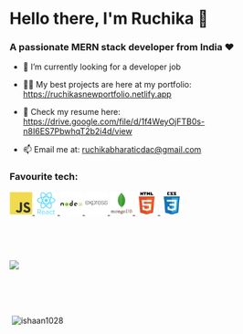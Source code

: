 <!-- # Hello there, I'm Ruchika Bharati !
<img align="left" width="47%" src="https://github-readme-stats.vercel.app/api?username=bharatiruchika&show_icons=true&theme=radical"/>
<img align="left" width="47%" src="https://github-readme-stats.vercel.app/api/top-langs/?username=bharatiruchika&layout=compact"/>
<img align="left" src="https://img.shields.io/badge/node.js-6DA55F?style=for-the-badge&logo=node.js&logoColor=white">
<img align="left" src="https://img.shields.io/badge/react-%2320232a.svg?style=for-the-badge&logo=react&logoColor=%2361DAFB">
<img align="left" src="https://img.shields.io/badge/redux-%23593d88.svg?style=for-the-badge&logo=redux&logoColor=white">
<img align="left" src="https://img.shields.io/badge/javascript-%23323330.svg?style=for-the-badge&logo=javascript&logoColor=%23F7DF1E"> -->



  
<h1 >Hello there, I'm Ruchika 👋</h1>

<h3 >A passionate MERN stack developer from India ♥</h3>

- 🌱 I’m currently looking for a developer job

- 👨‍💻 My best projects are here at my portfolio: https://ruchikasnewportfolio.netlify.app

- 📄 Check my resume here: https://drive.google.com/file/d/1f4WeyOjFTB0s-n8I6ES7PbwhqT2b2i4d/view

- 📫 Email me at: ruchikabharaticdac@gmail.com

<h3 >Favourite tech:</h3>
<p>
<a href="https://developer.mozilla.org/en-US/docs/Web/JavaScript" target="_blank" rel="noreferrer">
<img src="https://raw.githubusercontent.com/devicons/devicon/master/icons/javascript/javascript-original.svg" alt="javascript" width="40" height="40"/>
</a>
<a href="https://reactjs.org/" target="_blank" rel="noreferrer"> <img src="https://raw.githubusercontent.com/devicons/devicon/master/icons/react/react-original-wordmark.svg" alt="react" width="40" height="40"/>
</a>
 <a href="https://nodejs.org" target="_blank" rel="noreferrer"> 
<img src="https://raw.githubusercontent.com/devicons/devicon/master/icons/nodejs/nodejs-original-wordmark.svg" alt="nodejs" width="40" height="40"/>
</a>
<a href="https://expressjs.com" target="_blank" rel="noreferrer"> 
<img src="https://raw.githubusercontent.com/devicons/devicon/master/icons/express/express-original-wordmark.svg" alt="express" width="40" height="40"/> 
</a>
<a href="https://www.mongodb.com/" target="_blank" rel="noreferrer"> 
<img src="https://raw.githubusercontent.com/devicons/devicon/master/icons/mongodb/mongodb-original-wordmark.svg" alt="mongodb" width="40" height="40"/>
</a>
<a href="https://www.w3.org/html/" target="_blank" rel="noreferrer"> 
<img src="https://raw.githubusercontent.com/devicons/devicon/master/icons/html5/html5-original-wordmark.svg" alt="html5" width="40" height="40"/>
</a>
<a href="https://www.w3schools.com/css/" target="_blank" rel="noreferrer">
<img src="https://raw.githubusercontent.com/devicons/devicon/master/icons/css3/css3-original-wordmark.svg" alt="css3" width="40" height="40"/>
</a>
</p>
<br>
<p><img  style="margin:2rem 0;" src="https://github-readme-stats.vercel.app/api/top-langs/?username=BharatiRuchika&layout=compact"/></p>
<p>&nbsp;<img  style="margin:2rem 0;"  src="https://github-readme-stats.vercel.app/api?username=bharatiruchika&show_icons=true&theme=radical" alt="ishaan1028" /></p>


